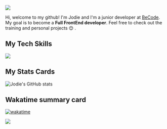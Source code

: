 
<p align='center'>

![](bannière.png)



Hi, welcome to my github! I'm Jodie and I'm a junior developer at [BeCode](https://becode.org/). My goal is to become a **Full FrontEnd developer**. 
Feel free to check out the training and personal projects :blush: .

</p>

<p align='center'>

<h2>My Tech Skills</h2> 

<img src="https://skillicons.dev/icons?i=vscode,html,css,sass,js"/>

</p>

<p align='center'>

<h2>My Stats Cards</h2> 

![Jodie's GitHub stats](https://github-readme-stats.vercel.app/api?username=JodieAddis&show_icons=true&theme=cobalt)

<!-- [![trophy](https://github-profile-trophy.vercel.app/?username=JodieAddis)](https://github.com/JodieAddis/github-profile-trophy) --> 

</p>
<p align='center'>

<h2>Wakatime summary card</h2>

[![wakatime](https://wakatime.com/badge/user/900a61a0-25c8-4e4f-9d41-fdf5a89c520c.svg)](https://wakatime.com/@900a61a0-25c8-4e4f-9d41-fdf5a89c520c)


<img src="https://github-readme-stats.vercel.app/api/top-langs/?username=CalcagnoLoic&layout=compact&theme=cobalt&langs_count=10&hide_title=true&hide_border=true&include_all_commits=true&count_private=true" /> 

</p>